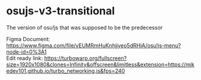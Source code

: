 # osujs-v3-transitional
The version of osu!js that was supposed to be the predecessor

Figma Document: https://www.figma.com/file/vEUMRmHuKnhjjyeo5dRHiA/osu!js-menu?node-id=0%3A1<br>
Edit ready link: https://turbowarp.org/fullscreen?size=1920x1080&clones=Infinity&offscreen&limitless&extension=https://mikedev101.github.io/turbo_networking.js&fps=240
